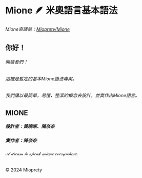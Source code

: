 # Mione 🪶 米奧語言基本語法
###### Mione直譯器：[Mioprety/Mione](https://github.com/Mioprety/Mione)
## 你好！
###### 開發者們！
###### 這裡是暫定的基本Mione語法專案。

###### 我們講以最簡單，易懂，整潔的概念去設計，並實作出Mione語言。
## MIONE
##### 設計者：黃曉晰、陳奈奈
##### 實作者：陳奈奈

###### 𝒜 𝒹𝓇𝑒𝒶𝓂 𝓉𝑜 𝓈𝓅𝑒𝒶𝓀 𝓂𝒾𝑜𝓃𝑒 𝑒𝓋𝑒𝓇𝓎𝓌𝒽𝑒𝓇𝑒.

<div class="footer">
        &copy; 2024 Mioprety
</div>
